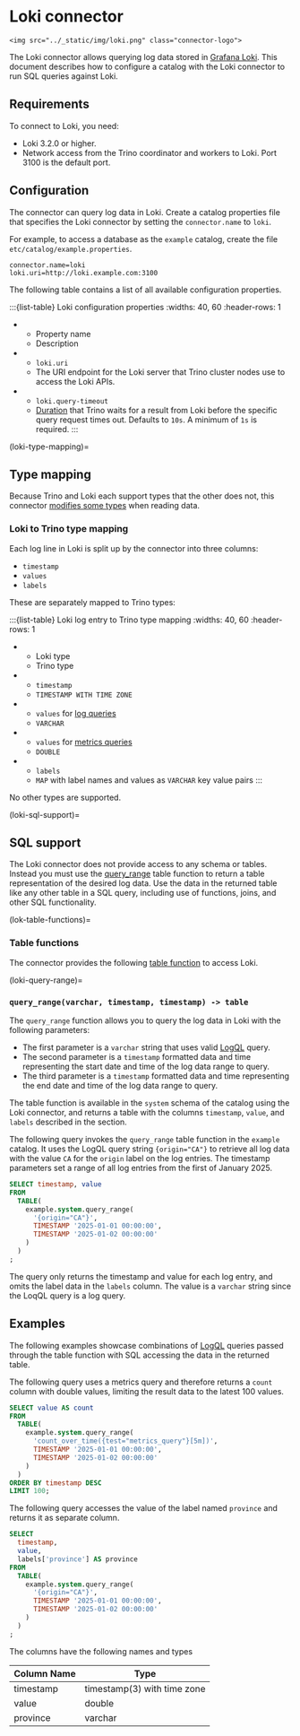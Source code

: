 # Loki connector

```{raw} html
<img src="../_static/img/loki.png" class="connector-logo">
```

The Loki connector allows querying log data stored in [Grafana
Loki](https://grafana.com/oss/loki/). This document describes how to configure a
catalog with the Loki connector to run SQL queries against Loki.

## Requirements

To connect to Loki, you need:

- Loki 3.2.0 or higher.
- Network access from the Trino coordinator and workers to Loki. Port 3100 is
  the default port.

## Configuration

The connector can query log data in Loki. Create a catalog properties file that
specifies the Loki connector by setting the `connector.name` to `loki`.

For example, to access a database as the `example` catalog, create the file
`etc/catalog/example.properties`.

```text
connector.name=loki
loki.uri=http://loki.example.com:3100
```

The following table contains a list of all available configuration properties.

:::{list-table} Loki configuration properties
:widths: 40, 60
:header-rows: 1

* - Property name
  - Description
* - `loki.uri`
  - The URI endpoint for the Loki server that Trino cluster nodes use to access
    the Loki APIs.
* - `loki.query-timeout`
  - [Duration](prop-type-duration) that Trino waits for a result from Loki
    before the specific query request times out. Defaults to `10s`. A minimum of
    `1s` is required.
:::

(loki-type-mapping)=
## Type mapping

Because Trino and Loki each support types that the other does not, this
connector [modifies some types](type-mapping-overview) when reading data.

### Loki to Trino type mapping

Each log line in Loki is split up by the connector into three columns:

* `timestamp`
* `values`
* `labels`

These are separately mapped to Trino types:

:::{list-table} Loki log entry to Trino type mapping
:widths: 40, 60
:header-rows: 1

* - Loki type
  - Trino type
* - `timestamp`
  - `TIMESTAMP WITH TIME ZONE`
* - `values` for [log queries](https://grafana.com/docs/loki/latest/query/log_queries/)
  - `VARCHAR`
* - `values` for [metrics queries](https://grafana.com/docs/loki/latest/query/metric_queries/)
  - `DOUBLE`
* - `labels`
  - `MAP` with label names and values as `VARCHAR` key value pairs
:::

No other types are supported.

(loki-sql-support)=
## SQL support

The Loki connector does not provide access to any schema or tables. Instead you
must use the [query_range](loki-query-range) table function to return a table
representation of the desired log data. Use the data in the returned table like
any other table in a SQL query, including use of functions, joins, and other SQL
functionality.

(lok-table-functions)=
### Table functions

The connector provides the following [table function](/functions/table) to
access Loki.

(loki-query-range)=
### `query_range(varchar, timestamp, timestamp) -> table`

The `query_range` function allows you to query the log data in Loki with the
following parameters:

* The first parameter is a `varchar` string that uses valid
  [LogQL](https://grafana.com/docs/loki/latest/query/) query.
* The second parameter is a `timestamp` formatted data and time representing the
  start date and time of the log data range to query.
* The third parameter is a `timestamp` formatted data and time representing the
  end date and time of the log data range to query.

The table function is available in the `system` schema of the catalog using the
Loki connector, and returns a table with the columns `timestamp`, `value`, and
`labels` described in the [](loki-type-mapping) section.

The following query invokes the `query_range` table function in the `example`
catalog. It uses the LogQL query string `{origin="CA"}` to retrieve all log data
with the value `CA` for the `origin` label on the log entries. The timestamp
parameters set a range of all log entries from the first of January 2025. 

```sql
SELECT timestamp, value 
FROM
  TABLE(
    example.system.query_range(
      '{origin="CA"}',
      TIMESTAMP '2025-01-01 00:00:00',
      TIMESTAMP '2025-01-02 00:00:00'
    )
  )
;
```    

The query only returns the timestamp and value for each log entry, and omits the
label data in the `labels` column. The value is a `varchar` string since the
LoqQL query is a log query.

## Examples

The following examples showcase combinations of
[LogQL](https://grafana.com/docs/loki/latest/query/) queries passed through the
table function with SQL accessing the data in the returned table. 

The following query uses a metrics query and therefore returns a `count` column
with double values, limiting the result data to the latest 100 values.

```sql
SELECT value AS count
FROM
  TABLE(
    example.system.query_range(
      'count_over_time({test="metrics_query"}[5m])',
      TIMESTAMP '2025-01-01 00:00:00',
      TIMESTAMP '2025-01-02 00:00:00'
    )
  )
ORDER BY timestamp DESC
LIMIT 100;
```

The following query accesses the value of the label named `province` and returns
it as separate column.

```sql
SELECT 
  timestamp, 
  value, 
  labels['province'] AS province
FROM
  TABLE(
    example.system.query_range(
      '{origin="CA"}',
      TIMESTAMP '2025-01-01 00:00:00',
      TIMESTAMP '2025-01-02 00:00:00'
    )
  )
;
```

The columns have the following names and types 

| Column Name | Type                        |
|-------------|-----------------------------|
| timestamp   | timestamp(3) with time zone |
| value       | double                      |
| province    | varchar                     |
